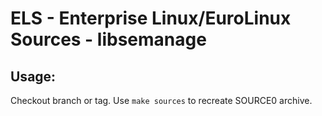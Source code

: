 # ELS - Enterprise Linux/EuroLinux Sources - libsemanage
 
## Usage:
  Checkout branch or tag. Use `make sources` to recreate  SOURCE0 archive.

